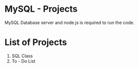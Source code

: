 # MySQL - Projects

MySQL Database server and node.js is required to run the code.

# List of Projects

1. SQL Class
2. To - Do List
